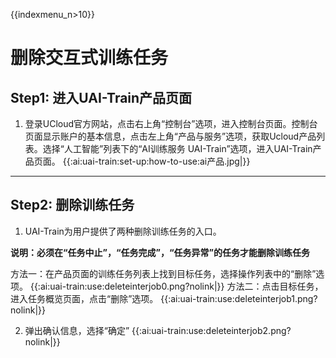 {{indexmenu_n>10}}

# 删除交互式训练任务

## Step1: 进入UAI-Train产品页面 

1. 登录UCloud官方网站，点击右上角“控制台”选项，进入控制台页面。控制台页面显示账户的基本信息，点击左上角“产品与服务”选项，获取Ucloud产品列表。选择“人工智能”列表下的“AI训练服务 UAI-Train”选项，进入UAI-Train产品页面。 
{{:ai:uai-train:set-up:how-to-use:ai产品.jpg|}}

----

## Step2: 删除训练任务

1. UAI-Train为用户提供了两种删除训练任务的入口。

**说明：必须在“任务中止”，“任务完成”，“任务异常”的任务才能删除训练任务** 

方法一：在产品页面的训练任务列表上找到目标任务，选择操作列表中的“删除”选项。
{{:ai:uai-train:use:deleteinterjob0.png?nolink|}} 
方法二：点击目标任务，进入任务概览页面，点击“删除”选项。
{{:ai:uai-train:use:deleteinterjob1.png?nolink|}}


2. 弹出确认信息，选择“确定” 
{{:ai:uai-train:use:deleteinterjob2.png?nolink|}}



